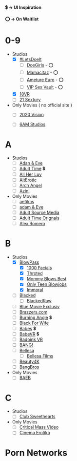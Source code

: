 #### :heavy_dollar_sign: -> UI Inspiration
#### :o: -> On Waitlist

# 0-9
- Studios
  - [x] [#LetsDoeIt](https://letsdoeit.com/)
       - [ ] [DoeGirls](https://doegirls.com) - :o:
       - [ ] [Mamacitaz](https://mamacitaz.com) - :o:
       - [ ] [Ameture Euro](https://amateureuro.com) - :o:
       - [ ] [VIP Sex Vault](https://vipsexvault.com) - :o:
  - [x] [18VR](https://18vr.com/)
  - [ ] [21 Sextury](https://www.21sextury.com/)
- Only Movies ( no official site )
  - [ ] [2020 Vision](https://www.adultdvdempire.com/95898/studio/2020-vision-porn-movies.html)
  - [ ] [6AM Studios](https://www.adultdvdempire.com/95625/studio/6am-studios-porn-movies.html?sort=year&media=2)
  
  
# A
- Studios
  - [ ] [Adan & Eve](https://www.adamandevetv.com/)
  - [ ] [Adult Time](https://www.adulttime.com/collection/network) :heavy_dollar_sign:
  - [ ] [All Her Luv](https://allherluv.com/)
  - [ ] [AltErotic](https://alterotic.com/tour/videos/page_1.html)
  - [ ] [Arch Angel](https://www.archangelvideo.com/tour/)
  - [ ] [Azini](https://www.aziani.com/tour/categories/movies.html)
- Only Movies
  - [ ] [aefilms](https://www.adultdvdempire.com/94145/studio/adult-empire-clips-porn-videos.html)
  - [ ] [adam & Eve](https://www.adultdvdempire.com/155/studio/adam-eve-porn-videos.html?sort=year&media=14)
  - [ ] [Adult Source Media](https://www.adultdvdempire.com/31352/studio/adult-source-media-porn-videos.html)
  - [ ] [Adult Time Orignals](https://www.adultdvdempire.com/95569/studio/adult-time-porn-videos.html)
  - [ ] [Alex Romero](https://www.adultdvdempire.com/93851/studio/alex-romero-porn-videos.html?sort=year&media=14)
  
# B
- Studios
  - [x] [BlowPass](www.blowpass.com/en)
      - [x] [1000 Facials](https://www.1000facials.com/en)
      - [x] [Throted](https://www.throted.com/en)
      - [x] [Mommy Blows Best](https://www.mommyblowsbest.com/en)
      - [x] [Only Teen Blowjobs](https://www.onlyteenblowjobs.com/en)
      - [x] [Immoral](https://www.immorallive.com/en)
  - [ ] [Blacked](https://blacked.com/)
      - [ ] [BlackedRaw](https://blackedraw.com/)
  - [ ] [Blue Movie Exclusiv](https://www.adultdvdempire.com/95797/studio/blue-movie-exklusiv-porn-videos.html?sort=year&media=14)
  - [ ] [Brazzers.com](https://www.adultdvdempire.com/95797/studio/blue-movie-exklusiv-porn-videos.html?sort=year&media=14)
  - [ ] [Burning Angle](https://www.burningangel.com/en) :heavy_dollar_sign:
  - [ ] [Black For Wife](https://blackforwife.org/)
  - [ ] [Babes](https://www.babes.com/) :heavy_dollar_sign:
  - [ ] [BabeVR](https://www.babevr.com/) :heavy_dollar_sign:
  - [ ] [Badoink VR](https://badoinkvr.com/)
  - [ ] [BANG!](https://www.bang.com/videos)
  - [ ] [Bellesa](https://www.bellesa.co/videos)
       - [ ] [Bellesa Films](https://www.bellesafilms.com/scenes)
  - [ ] [Beauty4K](https://beauty4k.com/categories/movies.html)
  - [ ] [BangBros](https://bangbros.com/)
- Only Movies
  - [ ] [BAEB](https://www.adultdvdempire.com/95200/studio/baeb-porn-videos.html)
  
# C
- Studios
  - [ ] [Club Sweethearts](https://clubseventeen.com/#)
- Only Movies
  - [ ] [Critical Mass Video](https://www.adultdvdempire.com/93328/studio/critical-mass-video-porn-videos.html)
  - [ ] [Cinema Erotika](https://www.adultdvdempire.com/93890/studio/cinema-erotika-porn-videos.html)

# Porn Networks
